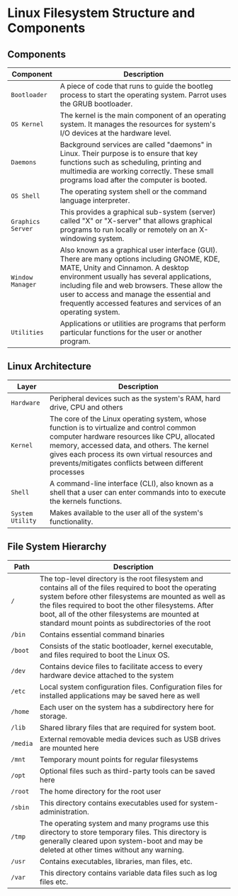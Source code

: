 
# Linux Filesystem Structure and Components

## Components

| Component         | Description
| ----------------- | -------------
| `Bootloader`      | A piece of code that runs to guide the bootleg process to start the operating system. Parrot uses the GRUB bootloader.
| `OS Kernel`       | The kernel is the main component of an operating system. It manages the resources for system's I/O devices at the hardware level.
| `Daemons`         | Background services are called "daemons" in Linux. Their purpose is to ensure that key functions such as scheduling, printing and multimedia are working correctly. These small programs load after the computer is booted.
| `OS Shell`        | The operating system shell or the command language interpreter.
| `Graphics Server` | This provides a graphical sub-system (server) called "X" or "X-server" that allows graphical programs to run locally or remotely on an X-windowing system.
| `Window Manager`  | Also known as a graphical user interface (GUI). There are many options including GNOME, KDE, MATE, Unity and Cinnamon. A desktop environment usually has several applications, including file and web browsers. These allow the user to access and manage the essential and frequently accessed features and services of an operating system.
| `Utilities`       | Applications or utilities are programs that perform particular functions for the user or another program.                                                                                                                                                                                                                                     | 
## Linux Architecture

| Layer            | Description 
| ---------------- | ----------------- 
| `Hardware`       | Peripheral devices such as the system's RAM, hard drive, CPU and others
| `Kernel`         | The core of the Linux operating system, whose function is to virtualize and control common computer hardware resources like CPU, allocated memory, accessed data, and others. The kernel gives each process its own virtual resources and prevents/mitigates conflicts between different processes
| `Shell`          | A command-line interface (CLI), also known as a shell that a user can enter commands into to execute the kernels functions.
| `System Utility` | Makes available to the user all of the system's functionality. 

## File System Hierarchy

| Path     | Description
| -------- | -----------------
| `/`      | The top-level directory is the root filesystem and contains all of the files required to boot the operating system before other filesystems are mounted as well as the files required to boot the other filesystems. After boot, all of the other filesystems are mounted at standard mount points as subdirectories of the root
| `/bin`   | Contains essential command binaries
| `/boot`  | Consists of the static bootloader, kernel executable, and files required to boot the Linux OS.
| `/dev`   | Contains device files to facilitate access to every hardware device attached to the system
| `/etc`   | Local system configuration files. Configuration files for installed applications may be saved here as well
| `/home`  | Each user on the system has a subdirectory here for storage.
| `/lib`   | Shared library files that are required for system boot.
| `/media` | External removable media devices such as USB drives are mounted here
| `/mnt`   | Temporary mount points for regular filesystems
| `/opt`   | Optional files such as third-party tools can be saved here
| `/root`  | The home directory for the root user
| `/sbin`  | This directory contains executables used for system-administration.
| `/tmp`   | The operating system and many programs use this directory to store temporary files. This directory is generally cleared upon system-boot and may be deleted at other times without any warning.
| `/usr`   | Contains executables, libraries, man files, etc.
| `/var`   | This directory contains variable data files such as log files etc.                                                                                                                                                                                                                                                               | 

